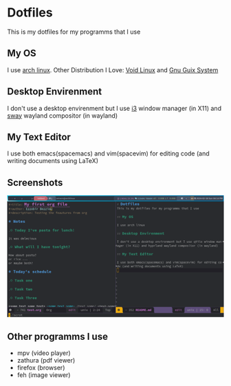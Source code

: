 # Dotfiles
This is my dotfiles for my programms that I use

## My OS

I use [arch linux](www.archlinux.org).
Other Distribution I Love: [Void Linux](www.voidlinux.org) and [Gnu Guix System](guix.gnu.org)

## Desktop Envirenment

I don't use a desktop envirenment but I use [i3](www.i3wm.org) window manager (in X11) and [sway](www.swaywm.org) wayland compositor (in wayland)

## My Text Editor

I use both emacs(spacemacs) and vim(spacevim) for editing code (and writing documents using LaTeX)

## Screenshots

![screenshot for qtile wm running spacemacs](./screenshots/qtile_and_spacemacs.png "Qtile running spacemacs")

## Other programms I use

- mpv (video player)
- zathura (pdf viewer)
- firefox (browser)
- feh (image viewer)
